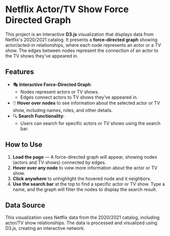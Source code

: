 # Netflix Actor/TV Show Force Directed Graph

This project is an interactive **D3.js** visualization that displays data from Netflix's 2020/2021 catalog. It presents a **force-directed graph** showing actor/acted-in relationships, where each node represents an actor or a TV show. The edges between nodes represent the connection of an actor to the TV shows they’ve appeared in.

## Features

- 🎭 **Interactive Force-Directed Graph**: 
  - Nodes represent actors or TV shows.
  - Edges connect actors to TV shows they’ve appeared in.
- 🖱️ **Hover over nodes** to see information about the selected actor or TV show, including names, roles, and other details.
- 🔍 **Search Functionality**: 
  - Users can search for specific actors or TV shows using the search bar.

## How to Use

1. **Load the page** — A force-directed graph will appear, showing nodes (actors and TV shows) connected by edges.
2. **Hover over any node** to view more information about the actor or TV show.
3. **Click anywhere** to unhighlight the hovered node and it neighbors.
4. **Use the search bar** at the top to find a specific actor or TV show. Type a name, and the graph will filter the nodes to display the search result.

## Data Source

This visualization uses Netflix data from the 2020/2021 catalog, including actor/TV show relationships. The data is processed and visualized using D3.js, creating an interactive network.
